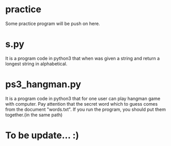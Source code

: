 # practice
Some practice program will be push on here.

# s.py
It is a program code in python3 that when was given a string and return a longest string in alphabetical.

# ps3_hangman.py
It is a program code in python3 that for one user can play hangman game with computer. 
Pay attention that the secret word which to guess comes from the document "words.txt".
If you run the program, you should put them together.(in the same path)

# To be update... :)
